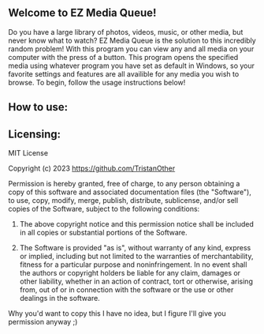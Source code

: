 ## Welcome to EZ Media Queue!
Do you have a large library of photos, videos, music, or other media, but never know what to watch? EZ Media Queue is the solution to this incredibly random problem! With this program you can view any and all media on your computer with the press of a button. This program opens the specified media using whatever program you have set as default in Windows, so your favorite settings and features are all availible for any media you wish to browse. To begin, follow the usage instructions below!

## How to use:


## Licensing:
MIT License

Copyright (c) 2023 https://github.com/TristanOther

Permission is hereby granted, free of charge, to any person obtaining a copy of this software and associated documentation files (the "Software"), to use, copy, modify, merge, publish, distribute, sublicense, and/or sell copies of the Software, subject to the following conditions:

1. The above copyright notice and this permission notice shall be included in all copies or substantial portions of the Software.
  
2. The Software is provided "as is", without warranty of any kind, express or implied, including but not limited to the warranties of merchantability, fitness for a particular purpose and noninfringement. In no event shall the authors or copyright holders be liable for any claim, damages or other liability, whether in an action of contract, tort or otherwise, arising from, out of or in connection with the software or the use or other dealings in the software.

Why you'd want to copy this I have no idea, but I figure I'll give you permission anyway ;)

